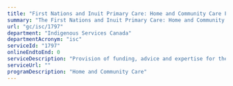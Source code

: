 ```yaml
---
title: "First Nations and Inuit Primary Care: Home and Community Care Funding"
summary: "The First Nations and Inuit Primary Care: Home and Community Care Funding service from Indigenous Services Canada is not available end-to-end online, according to the GC Service Inventory."
url: "gc/isc/1797"
department: "Indigenous Services Canada"
departmentAcronym: "isc"
serviceId: "1797"
onlineEndtoEnd: 0
serviceDescription: "Provision of funding, advice and expertise for the delivery of home and community care services by third parties (communities, Tribal Councils, Indigenous Health organizations, etc.)."
serviceUrl: ""
programDescription: "Home and Community Care"
---
```


